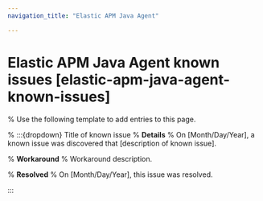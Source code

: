 ```yaml
---
navigation_title: "Elastic APM Java Agent"

---
```


# Elastic APM Java Agent known issues [elastic-apm-java-agent-known-issues]

% Use the following template to add entries to this page.

% :::{dropdown} Title of known issue
% **Details** 
% On [Month/Day/Year], a known issue was discovered that [description of known issue].

% **Workaround** 
% Workaround description.

% **Resolved**
% On [Month/Day/Year], this issue was resolved.

:::